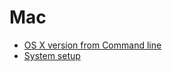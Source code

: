 # Mac

* [OS X version from Command line](osx-version-cli.md)
* [System setup](https://github.com/bhaumikmistry/mac-system-setup)

